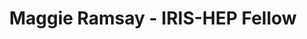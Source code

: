 ---
permalink: /fellows/MaggieRamsay.html
layout: fellow
pagetype: fellow
active: false
hidden: true
title: Maggie Ramsay - IRIS-HEP Fellow
fellow-name: Maggie Ramsay
project_title: "Continuous Testing of Facility\u2019s Functionality Including Data\
  \ Delivery Services Available in Coffea-Casa Analysis Facility"
focus-area: doma
dates:
  start: 2021-06-01
  end: 2021-08-31
photo: /assets/images/team/maggie-ramsay.png
institution: University of Nebraska Lincoln
e-mail: mramsay4@huskers.unl.edu
mentors:
- Oksana Shadura (University of Nebraska Lincoln)
- Brian Bockelman (Morgridge University)
- Ken Bloom (University of Nebraska Lincoln)
project_goal: >
  Development of a continuous functionality testing procedure (including smoke tests
  and integration tests) for ‘Coffea-casa’ analysis facility. The test suite would
  expect to cover testing of analysis-related components and analysis frameworks deployed
  in AF as well as data delivery services functionality. The test suite should include
  but not be limited to an already collected set of available sample physics analyses.
proposal: /assets/pdf/fellow-Maggie-Ramsay-proposal.pdf
presentations:
github-username: maggieramsay
current_status: >
  <strong>August 2022</strong> - Undergraduate Instrumentation Center TA at University of Nebraska-Lincoln
linkedin-profile: https://www.linkedin.com/in/maggie-ramsay-435525259
---